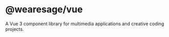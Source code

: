 # @wearesage/vue

A Vue 3 component library for multimedia applications and creative coding projects.
